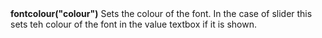 <a name="fontcolour"><h3 style="padding-top: 40px; margin-top: 40px;"></h3></a>
**fontcolour("colour")** Sets the colour of the font. In the case of slider this sets teh colour of the font in the value textbox if it is shown. 

<!--UPDATE WIDGET_IN_CSOUND
    SIdent sprintf "fontcolour(%d, %d, %d) ", rnd(255), rnd(255), rnd(255)
    SIdentifier strcat SIdentifier, SIdent  
-->